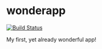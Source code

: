 # wonderapp

[![Build Status](https://travis-ci.org/walerydewelow/wonderapp.svg?branch=master)](https://travis-ci.org/walerydewelow/wonderapp)

My first, yet already wonderful app!
